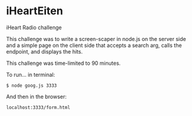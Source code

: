 # iHeartEiten
iHeart Radio challenge

This challenge was to write a screen-scaper in node.js on the server side and a
simple page on the client side that accepts a search arg, calls the endpoint,
and displays the hits.

This challenge was time-limited to 90 minutes.

To run... in terminal:
```
$ node goog.js 3333
```
And then in the browser:
```
localhost:3333/form.html
```
